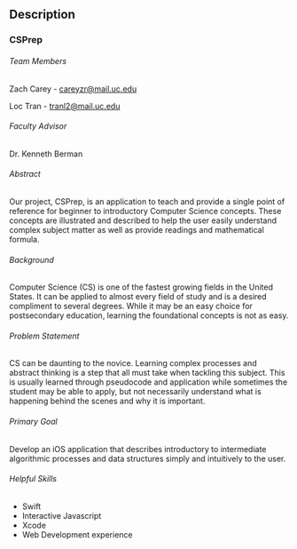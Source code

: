 ## Description

### CSPrep

###### Team Members

Zach Carey - careyzr@mail.uc.edu

Loc Tran - tranl2@mail.uc.edu

###### Faculty Advisor

Dr. Kenneth Berman

###### Abstract

Our project, CSPrep, is an application to teach and provide a single point of reference for beginner to introductory Computer Science concepts. These concepts are illustrated and described to help the user easily understand complex subject matter as well as provide readings and mathematical formula.

###### Background

Computer Science (CS) is one of the fastest growing fields in the United States. It can be applied to almost every field of study and is a desired compliment to several degrees. While it may be an easy choice for postsecondary education, learning the foundational concepts is not as easy. 

###### Problem Statement

CS can be daunting to the novice. Learning complex processes and abstract thinking is a step that all must take when tackling this subject. This is usually learned through pseudocode and application while sometimes the student may be able to apply, but not necessarily understand what is happening behind the scenes and why it is important.

###### Primary Goal

Develop an iOS application that describes introductory to intermediate algorithmic processes and data structures simply and intuitively to the user.

###### Helpful Skills
- Swift
- Interactive Javascript
- Xcode
- Web Development experience
